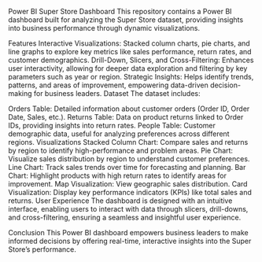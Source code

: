 Power BI Super Store Dashboard
This repository contains a Power BI dashboard built for analyzing the Super Store dataset, providing insights into business performance through dynamic visualizations.

Features
Interactive Visualizations: Stacked column charts, pie charts, and line graphs to explore key metrics like sales performance, return rates, and customer demographics.
Drill-Down, Slicers, and Cross-Filtering: Enhances user interactivity, allowing for deeper data exploration and filtering by key parameters such as year or region.
Strategic Insights: Helps identify trends, patterns, and areas of improvement, empowering data-driven decision-making for business leaders.
Dataset
The dataset includes:

Orders Table: Detailed information about customer orders (Order ID, Order Date, Sales, etc.).
Returns Table: Data on product returns linked to Order IDs, providing insights into return rates.
People Table: Customer demographic data, useful for analyzing preferences across different regions.
Visualizations
Stacked Column Chart: Compare sales and returns by region to identify high-performance and problem areas.
Pie Chart: Visualize sales distribution by region to understand customer preferences.
Line Chart: Track sales trends over time for forecasting and planning.
Bar Chart: Highlight products with high return rates to identify areas for improvement.
Map Visualization: View geographic sales distribution.
Card Visualization: Display key performance indicators (KPIs) like total sales and returns.
User Experience
The dashboard is designed with an intuitive interface, enabling users to interact with data through slicers, drill-downs, and cross-filtering, ensuring a seamless and insightful user experience.

Conclusion
This Power BI dashboard empowers business leaders to make informed decisions by offering real-time, interactive insights into the Super Store’s performance.

